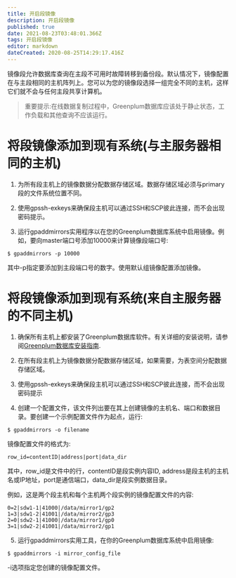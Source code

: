 ```yaml
---
title: 开启段镜像
description: 开启段镜像
published: true
date: 2021-08-23T03:48:01.366Z
tags: 开启段镜像
editor: markdown
dateCreated: 2020-08-25T14:29:17.416Z
---
```


镜像段允许数据库查询在主段不可用时故障转移到备份段。默认情况下，镜像配置在与主段相同的主机阵列上。您可以为您的镜像段选择一组完全不同的主机，这样它们就不会与任何主段共享计算机。

> 重要提示:在线数据复制过程中，Greenplum数据库应该处于静止状态，工作负载和其他查询不应该运行。

# 将段镜像添加到现有系统(与主服务器相同的主机)

1. 为所有段主机上的镜像数据分配数据存储区域。数据存储区域必须与primary段的文件系统位置不同。

2. 使用gpssh-exkeys来确保段主机可以通过SSH和SCP彼此连接，而不会出现密码提示。

3. 运行gpaddmirrors实用程序以在您的Greenplum数据库系统中启用镜像。例如，要向master端口号添加10000来计算镜像段端口号:
```
$ gpaddmirrors -p 10000
```

其中-p指定要添加到主段端口号的数字。使用默认组镜像配置添加镜像。

# 将段镜像添加到现有系统(来自主服务器的不同主机)

1. 确保所有主机上都安装了Greenplum数据库软件。有关详细的安装说明，请参阅[Greenplum数据库安装指南](/greenplum/安装).

2. 在所有段主机上为镜像数据分配数据存储区域，如果需要，为表空间分配数据存储区域。

3. 使用gpssh-exkeys来确保段主机可以通过SSH和SCP彼此连接，而不会出现密码提示

4. 创建一个配置文件，该文件列出要在其上创建镜像的主机名、端口和数据目录。要创建一个示例配置文件作为起点，运行:

```
$ gpaddmirrors -o filename       
```
镜像配置文件的格式为:

```
row_id=contentID|address|port|data_dir
```
其中，row_id是文件中的行，contentID是段实例内容ID, address是段主机的主机名或IP地址，port是通信端口，data_dir是段实例数据目录。

例如，这是两个段主机和每个主机两个段实例的镜像配置文件的内容:

```
0=2|sdw1-1|41000|/data/mirror1/gp2
1=3|sdw1-2|41001|/data/mirror2/gp3
2=0|sdw2-1|41000|/data/mirror1/gp0
3=1|sdw2-2|41001|/data/mirror2/gp1
```
5. 运行gpaddmirrors实用工具，在你的Greenplum数据库系统中启用镜像:
```
$ gpaddmirrors -i mirror_config_file
```
 -i选项指定您创建的镜像配置文件。